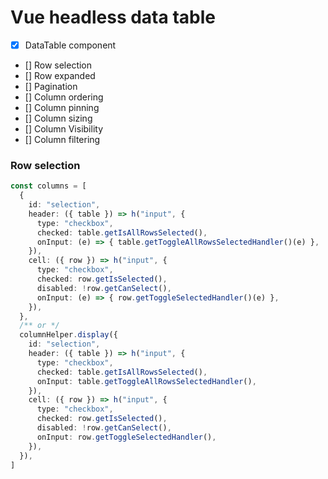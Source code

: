 # Vue headless data table

- [x] DataTable component
- [] Row selection
- [] Row expanded
- [] Pagination
- [] Column ordering
- [] Column pinning
- [] Column sizing
- [] Column Visibility
- [] Column filtering

### Row selection

```ts
const columns = [
  {
    id: "selection",
    header: ({ table }) => h("input", {
      type: "checkbox",
      checked: table.getIsAllRowsSelected(),
      onInput: (e) => { table.getToggleAllRowsSelectedHandler()(e) },
    }),
    cell: ({ row }) => h("input", {
      type: "checkbox",
      checked: row.getIsSelected(),
      disabled: !row.getCanSelect(),
      onInput: (e) => { row.getToggleSelectedHandler()(e) },
    }),
  },
  /** or */
  columnHelper.display({
    id: "selection",
    header: ({ table }) => h("input", {
      type: "checkbox",
      checked: table.getIsAllRowsSelected(),
      onInput: table.getToggleAllRowsSelectedHandler(),
    }),
    cell: ({ row }) => h("input", {
      type: "checkbox",
      checked: row.getIsSelected(),
      disabled: !row.getCanSelect(),
      onInput: row.getToggleSelectedHandler(),
    }),
  }),
]
```
